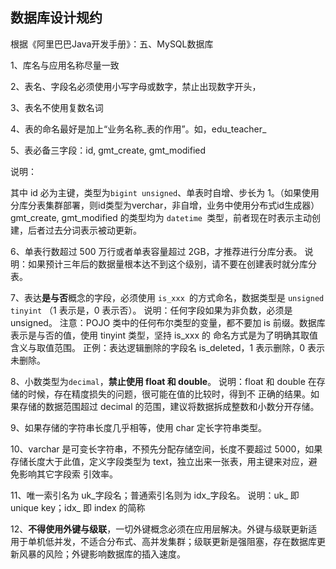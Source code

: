 ## 数据库设计规约



根据《阿里巴巴Java开发手册》：五、MySQL数据库

1、库名与应用名称尽量一致

2、表名、字段名必须使用小写字母或数字，禁止出现数字开头，

3、表名不使用复数名词

4、表的命名最好是加上“业务名称_表的作用”。如，edu_teacher_

5、表必备三字段：id, gmt_create, gmt_modified



说明：

其中 id 必为主键，类型为`bigint unsigned`、单表时自增、步长为 1。（如果使用分库分表集群部署，则id类型为verchar，非自增，业务中使用分布式id生成器）gmt_create, gmt_modified 的类型均为 `datetime `类型，前者现在时表示主动创建，后者过去分词表示被动更新。



6、单表行数超过 500 万行或者单表容量超过 2GB，才推荐进行分库分表。 说明：如果预计三年后的数据量根本达不到这个级别，请不要在创建表时就分库分表。

7、表达**是与否**概念的字段，必须使用 `is_xxx `的方式命名，数据类型是 `unsigned tinyint` （1 表示是，0 表示否）。
说明：任何字段如果为非负数，必须是 unsigned。
注意：POJO 类中的任何布尔类型的变量，都不要加 is 前缀。数据库表示是与否的值，使用 tinyint 类型，坚持 is_xxx 的 命名方式是为了明确其取值含义与取值范围。
正例：表达逻辑删除的字段名 is_deleted，1 表示删除，0 表示未删除。



8、小数类型为`decimal`，**禁止使用 float 和 double**。 说明：float 和 double 在存储的时候，存在精度损失的问题，很可能在值的比较时，得到不 正确的结果。如果存储的数据范围超过 decimal 的范围，建议将数据拆成整数和小数分开存储。



9、如果存储的字符串长度几乎相等，使用 char 定长字符串类型。



10、varchar 是可变长字符串，不预先分配存储空间，长度不要超过 5000，如果存储长度大于此值，定义字段类型为 text，独立出来一张表，用主键来对应，避免影响其它字段索 引效率。



11、唯一索引名为 uk_字段名；普通索引名则为 idx_字段名。
说明：uk_ 即 unique key；idx_ 即 index 的简称



12、**不得使用外键与级联**，一切外键概念必须在应用层解决。外键与级联更新适用于单机低并发，不适合分布式、高并发集群；级联更新是强阻塞，存在数据库更新风暴的风险；外键影响数据库的插入速度。